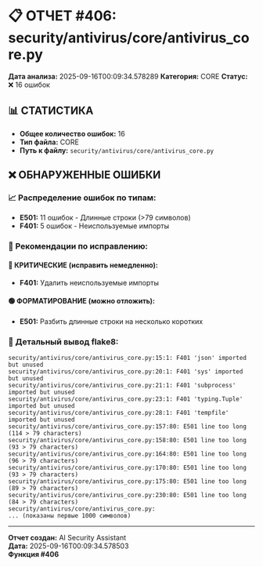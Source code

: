# 📋 ОТЧЕТ #406: security/antivirus/core/antivirus_core.py

**Дата анализа:** 2025-09-16T00:09:34.578289
**Категория:** CORE
**Статус:** ❌ 16 ошибок

## 📊 СТАТИСТИКА

- **Общее количество ошибок:** 16
- **Тип файла:** CORE
- **Путь к файлу:** `security/antivirus/core/antivirus_core.py`

## ❌ ОБНАРУЖЕННЫЕ ОШИБКИ

### 📈 Распределение ошибок по типам:

- **E501:** 11 ошибок - Длинные строки (>79 символов)
- **F401:** 5 ошибок - Неиспользуемые импорты

### 🎯 Рекомендации по исправлению:

#### 🔴 КРИТИЧЕСКИЕ (исправить немедленно):
- **F401:** Удалить неиспользуемые импорты

#### 🟢 ФОРМАТИРОВАНИЕ (можно отложить):
- **E501:** Разбить длинные строки на несколько коротких

### 📝 Детальный вывод flake8:

```
security/antivirus/core/antivirus_core.py:15:1: F401 'json' imported but unused
security/antivirus/core/antivirus_core.py:20:1: F401 'sys' imported but unused
security/antivirus/core/antivirus_core.py:21:1: F401 'subprocess' imported but unused
security/antivirus/core/antivirus_core.py:23:1: F401 'typing.Tuple' imported but unused
security/antivirus/core/antivirus_core.py:28:1: F401 'tempfile' imported but unused
security/antivirus/core/antivirus_core.py:157:80: E501 line too long (114 > 79 characters)
security/antivirus/core/antivirus_core.py:158:80: E501 line too long (93 > 79 characters)
security/antivirus/core/antivirus_core.py:164:80: E501 line too long (96 > 79 characters)
security/antivirus/core/antivirus_core.py:170:80: E501 line too long (93 > 79 characters)
security/antivirus/core/antivirus_core.py:175:80: E501 line too long (89 > 79 characters)
security/antivirus/core/antivirus_core.py:230:80: E501 line too long (84 > 79 characters)
security/antivirus/core/antivirus_core.py:
... (показаны первые 1000 символов)
```

---
**Отчет создан:** AI Security Assistant  
**Дата:** 2025-09-16T00:09:34.578503  
**Функция #406**
